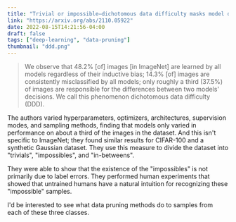 ```yaml
---
title: "Trivial or impossible—dichotomous data difficulty masks model differences (on ImageNet and beyond)"
link: "https://arxiv.org/abs/2110.05922"
date: 2022-08-15T14:21:56-04:00
draft: false
tags: ["deep-learning", "data-pruning"]
thumbnail: "ddd.png"
---
```


> We observe that 48.2% [of] images [in ImageNet] are learned by all models regardless of their inductive bias; 14.3% [of] images are consistently misclassified by all models; only roughly a third (37.5%) of images are responsible for the differences between two models' decisions. We call this phenomenon dichotomous data difficulty (DDD).

The authors varied hyperparameters, optimizers, architectures, supervision modes, and sampling methods, finding that models only varied in performance on about a third of the images in the dataset. And this isn't specific to ImageNet; they found similar results for CIFAR-100 and a synthetic Gaussian dataset. They use this measure to divide the dataset into "trivials", "impossibles", and "in-betweens".

They were able to show that the existence of the "impossibles" is not primarily due to label errors. They performed human experiments that showed that untrained humans have a natural intuition for recognizing these "impossible" samples.

I'd be interested to see what data pruning methods do to samples from each of these three classes.
